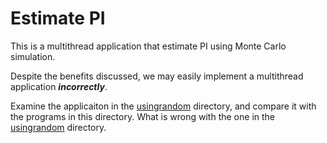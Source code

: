 # Estimate PI

This is a multithread application that estimate PI using Monte Carlo
simulation.

Despite the benefits discussed, we may easily implement a multithread
application **_incorrectly_**.

Examine the applicaiton in the [usingrandom](usingrandom) directory, and
compare it with the programs in this directory. What is wrong with the one in
the [usingrandom](usingrandom) directory.
